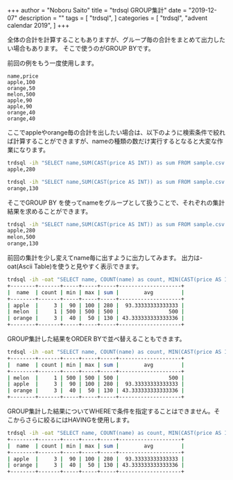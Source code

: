 +++
author = "Noboru Saito"
title = "trdsql GROUP集計"
date = "2019-12-07"
description = ""
tags = [
    "trdsql",
]
categories = [
    "trdsql",
    "advent calendar 2019",
]
+++

全体の合計を計算することもありますが、グループ毎の合計をまとめて出力したい場合もあります。
そこで使うのがGROUP BYです。

前回の例をもう一度使用します。

```sample.csv
name,price
apple,100
orange,50
melon,500
apple,90
apple,90
orange,40
orange,40
```

ここでappleやorange毎の合計を出したい場合は、以下のように検索条件で絞れば計算することができますが、nameの種類の数だけ実行するとなると大変な作業になります。

```sh
trdsql -ih "SELECT name,SUM(CAST(price AS INT)) as sum FROM sample.csv WHERE name='apple'"
apple,280
```

```sh
trdsql -ih "SELECT name,SUM(CAST(price AS INT)) as sum FROM sample.csv WHERE name='orange'"
orange,130
```

そこでGROUP BY を使ってnameをグループとして扱うことで、それぞれの集計結果を求めることができます。

```sh
trdsql -ih "SELECT name,SUM(CAST(price AS INT)) as sum FROM sample.csv GROUP BY name"
apple,280
melon,500
orange,130
```

前回の集計を少し変えてname毎に出すように出力してみます。
出力は-oat(Ascii Table)を使うと見やすく表示できます。

```sh
trdsql -ih -oat "SELECT name, COUNT(name) as count, MIN(CAST(price AS INT)) AS min,MAX(CAST(price AS INT)) as max,SUM(CAST(price AS INT)) as sum,AVG(CAST(price AS INT)) as avg FROM sample.csv GROUP BY name"
+--------+-------+-----+-----+-----+--------------------+
|  name  | count | min | max | sum |        avg         |
+--------+-------+-----+-----+-----+--------------------+
| apple  |     3 |  90 | 100 | 280 |  93.33333333333333 |
| melon  |     1 | 500 | 500 | 500 |                500 |
| orange |     3 |  40 |  50 | 130 | 43.333333333333336 |
+--------+-------+-----+-----+-----+--------------------+
```

GROUP集計した結果をORDER BYで並べ替えることもできます。

```sh
trdsql -ih -oat "SELECT name, COUNT(name) as count, MIN(CAST(price AS INT)) AS min,MAX(CAST(price AS INT)) as max,SUM(CAST(price AS INT)) as sum,AVG(CAST(price AS INT)) as avg FROM sample.csv GROUP BY name ORDER BY sum DESC"
+--------+-------+-----+-----+-----+--------------------+
|  name  | count | min | max | sum |        avg         |
+--------+-------+-----+-----+-----+--------------------+
| melon  |     1 | 500 | 500 | 500 |                500 |
| apple  |     3 |  90 | 100 | 280 |  93.33333333333333 |
| orange |     3 |  40 |  50 | 130 | 43.333333333333336 |
+--------+-------+-----+-----+-----+--------------------+
```

GROUP集計した結果についてWHEREで条件を指定することはできません。そこからさらに絞るにはHAVINGを使用します。

```sh
trdsql -ih -oat "SELECT name, COUNT(name) as count, MIN(CAST(price AS INT)) AS min,MAX(CAST(price AS INT)) as max,SUM(CAST(price AS INT)) as sum,AVG(CAST(price AS INT)) as avg FROM sample.csv GROUP BY name HAVING count > 1 ORDER BY sum DESC"
+--------+-------+-----+-----+-----+--------------------+
|  name  | count | min | max | sum |        avg         |
+--------+-------+-----+-----+-----+--------------------+
| apple  |     3 |  90 | 100 | 280 |  93.33333333333333 |
| orange |     3 |  40 |  50 | 130 | 43.333333333333336 |
+--------+-------+-----+-----+-----+--------------------+
```
